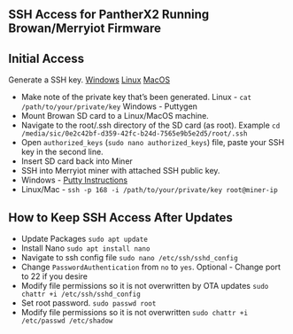 ## SSH Access for PantherX2 Running Browan/Merryiot Firmware

## Initial Access

Generate a SSH key. 
[Windows](https://www.techtarget.com/searchsecurity/tutorial/How-to-use-PuTTY-for-SSH-key-based-authentication) 
[Linux](https://docs.oracle.com/en/cloud/cloud-at-customer/occ-get-started/generate-ssh-key-pair.html#GUID-8B9E7FCB-CEA3-4FB3-BF1A-FD3406A2432F) 
[MacOS](https://docs.tritondatacenter.com/public-cloud/getting-started/ssh-keys/generating-an-ssh-key-manually/manually-generating-your-ssh-key-in-mac-os-x) 

- Make note of the private key that’s been generated. Linux - `cat /path/to/your/private/key` Windows - Puttygen 
- Mount Browan SD card to a Linux/MacOS machine. 
- Navigate to the root/.ssh directory of the SD card (as root). Example `cd /media/sic/0e2c42bf-d359-42fc-b24d-7565e9b5e2d5/root/.ssh`
- Open `authorized_keys` (`sudo nano authorized_keys`) file, paste your SSH key in the second line. 
- Insert SD card back into Miner
- SSH into Merryiot miner with attached SSH public key. 
- Windows - [Putty Instructions](https://www.techtarget.com/searchsecurity/tutorial/How-to-use-PuTTY-for-SSH-key-based-authentication) 
- Linux/Mac - `ssh -p 168 -i /path/to/your/private/key root@miner-ip`


## How to Keep SSH Access After Updates

- Update Packages `sudo apt update` 
- Install Nano `sudo apt install nano`
- Navigate to ssh config file `sudo nano /etc/ssh/sshd_config` 
- Change `PasswordAuthentication` from `no` to `yes`. Optional - Change port to 22 if you desire
- Modify file permissions so it is not overwritten by OTA updates `sudo chattr +i /etc/ssh/sshd_config`
- Set root password. `sudo passwd root`
- Modify file permissions so it is not overwritten `sudo chattr +i /etc/passwd /etc/shadow`
